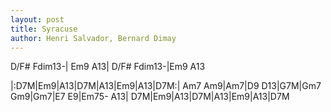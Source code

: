 ```yaml
---
layout: post
title: Syracuse
author: Henri Salvador, Bernard Dimay
---
```


<canvas class="chords">D/F# Fdim13-| Em9 A13| D/F# Fdim13-|Em9 A13</canvas>

<canvas class="chords">|:D7M|Em9|A13|D7M|A13|Em9|A13|D7M:|
Am7 Am9|Am7|D9 D13|G7M|Gm7 Gm9|Gm7|E7 E9|Em75- A13|
D7M|Em9|A13|D7M|A13|Em9|A13|D7M</canvas>





